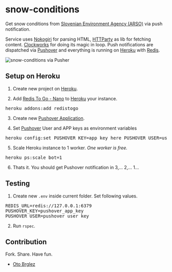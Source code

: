 # snow-conditions

Get snow conditions from [Slovenian Environment Agency (ARSO)](http://www.arso.gov.si/vreme/napovedi%20in%20podatki/snegraz.html) via push notification.

Service uses [Nokogiri](http://nokogiri.org/) for parsing HTML, [HTTParty](https://github.com/jnunemaker/httparty) as lib for fetching content. [Clockworks](https://github.com/adamwiggins/clockwork) for doing its magic in loop. Push notifications are dispatched via [Pushover](https://pushover.net) and everything is running on [Heroku](https://www.heroku.com/) with [Redis](http://redis.io).


![snow-conditions via Pusher](https://photos-5.dropbox.com/t/0/AAAoY1C_pJOivd514c0fe_nCeNk3X1863EiosumpAA2J7Q/12/697441/png/1024x768/3/1390230000/0/2/snow-conditions.png/CtU659fhKGR2aZ3aS5G3L9nPdkpeq81dv8iR1UQ44ew)

## Setup on Heroku

1. Create new project on [Heroku](https://www.heroku.com/).

2. Add [Redis To Go - Nano](https://addons.heroku.com/redistogo#nano) to [Heroku](https://www.heroku.com/) your instance.

<pre>heroku addons:add redistogo</pre>

3. Create new [Pushover Application](https://pushover.net/apps).

4. Set [Pushover](https://pushover.net/) User and APP keys as environment variables

<pre>heroku config:set PUSHOVER_KEY=app_key_here PUSHOVER_USER=user_key_here</pre>

5. Scale Heroku instance to 1 worker. *One worker is free.*

<pre>heroku ps:scale bot=1</pre>

6. Thats it. You should get Pushover notification in 3,... 2,... 1...

## Testing

1. Create new `.env` inside current folder. Set following values.

<pre>
REDIS_URL=redis://127.0.0.1:6379
PUSHOVER_KEY=pushover_app_key
PUSHOVER_USER=pushover_user_key
</pre>

2. Run `rspec`.

## Contribution

Fork. Share. Have fun.

- [Oto Brglez](https://github.com/otobrglez)
